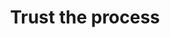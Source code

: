 ---
pid: llg162
title: Trust the process
location_transcription: in front of wells fargo
coordinates: "[-75.168998847936, 39.903218070417]"
zipcode: '19106'
gen_neighborhood: Center City
neighborhood: Society Hill,Old City
outside_phl: 
age: '18'
age_range: 13-19
instagram: 
image_file_name: llg_162.jpg
proposal_transcription: life size
topic: Person,Pop Culture,Sports
topic_summary: 0, 0, 0, 0
type: Sculpture Statue
keywords_other: sam hinkie, joel embiid, trust the process, the process
credit: PierroBergherra
image_labels: 
twitter: 
facebook: 
permalink: "/monuments/llg162/"
layout: item-page
---